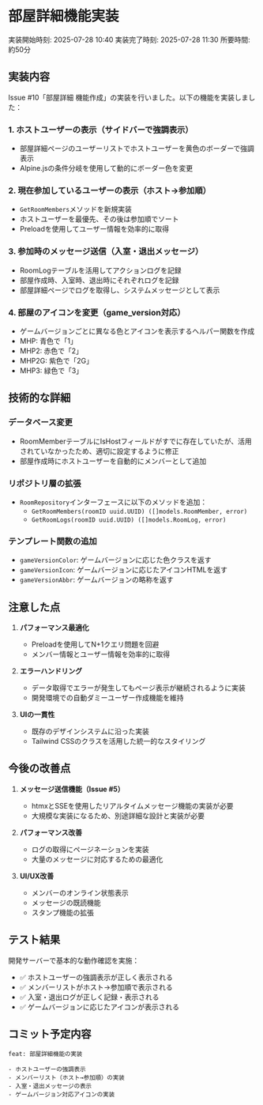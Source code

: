 # 部屋詳細機能実装

実装開始時刻: 2025-07-28 10:40
実装完了時刻: 2025-07-28 11:30
所要時間: 約50分

## 実装内容

Issue #10「部屋詳細 機能作成」の実装を行いました。以下の機能を実装しました：

### 1. ホストユーザーの表示（サイドバーで強調表示）
- 部屋詳細ページのユーザーリストでホストユーザーを黄色のボーダーで強調表示
- Alpine.jsの条件分岐を使用して動的にボーダー色を変更

### 2. 現在参加しているユーザーの表示（ホスト→参加順）
- `GetRoomMembers`メソッドを新規実装
- ホストユーザーを最優先、その後は参加順でソート
- Preloadを使用してユーザー情報を効率的に取得

### 3. 参加時のメッセージ送信（入室・退出メッセージ）
- RoomLogテーブルを活用してアクションログを記録
- 部屋作成時、入室時、退出時にそれぞれログを記録
- 部屋詳細ページでログを取得し、システムメッセージとして表示

### 4. 部屋のアイコンを変更（game_version対応）
- ゲームバージョンごとに異なる色とアイコンを表示するヘルパー関数を作成
- MHP: 青色で「1」
- MHP2: 赤色で「2」
- MHP2G: 紫色で「2G」
- MHP3: 緑色で「3」

## 技術的な詳細

### データベース変更
- RoomMemberテーブルにIsHostフィールドがすでに存在していたが、活用されていなかったため、適切に設定するように修正
- 部屋作成時にホストユーザーを自動的にメンバーとして追加

### リポジトリ層の拡張
- `RoomRepository`インターフェースに以下のメソッドを追加：
  - `GetRoomMembers(roomID uuid.UUID) ([]models.RoomMember, error)`
  - `GetRoomLogs(roomID uuid.UUID) ([]models.RoomLog, error)`

### テンプレート関数の追加
- `gameVersionColor`: ゲームバージョンに応じた色クラスを返す
- `gameVersionIcon`: ゲームバージョンに応じたアイコンHTMLを返す
- `gameVersionAbbr`: ゲームバージョンの略称を返す

## 注意した点

1. **パフォーマンス最適化**
   - Preloadを使用してN+1クエリ問題を回避
   - メンバー情報とユーザー情報を効率的に取得

2. **エラーハンドリング**
   - データ取得でエラーが発生してもページ表示が継続されるように実装
   - 開発環境での自動ダミーユーザー作成機能を維持

3. **UIの一貫性**
   - 既存のデザインシステムに沿った実装
   - Tailwind CSSのクラスを活用した統一的なスタイリング

## 今後の改善点

1. **メッセージ送信機能（Issue #5）**
   - htmxとSSEを使用したリアルタイムメッセージ機能の実装が必要
   - 大規模な実装になるため、別途詳細な設計と実装が必要

2. **パフォーマンス改善**
   - ログの取得にページネーションを実装
   - 大量のメッセージに対応するための最適化

3. **UI/UX改善**
   - メンバーのオンライン状態表示
   - メッセージの既読機能
   - スタンプ機能の拡張

## テスト結果

開発サーバーで基本的な動作確認を実施：
- ✅ ホストユーザーの強調表示が正しく表示される
- ✅ メンバーリストがホスト→参加順で表示される
- ✅ 入室・退出ログが正しく記録・表示される
- ✅ ゲームバージョンに応じたアイコンが表示される

## コミット予定内容

```
feat: 部屋詳細機能の実装

- ホストユーザーの強調表示
- メンバーリスト（ホスト→参加順）の実装
- 入室・退出メッセージの表示
- ゲームバージョン対応アイコンの実装
```